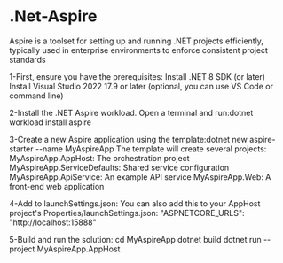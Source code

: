 # .Net-Aspire
Aspire is a toolset for setting up and running .NET projects efficiently, typically used in enterprise environments to enforce consistent project standards

1-First, ensure you have the prerequisites:
Install .NET 8 SDK (or later)
Install Visual Studio 2022 17.9 or later (optional, you can use VS Code or command line)

2-Install the .NET Aspire workload. Open a terminal and run:dotnet workload install aspire

3-Create a new Aspire application using the template:dotnet new aspire-starter --name MyAspireApp
 The template will create several projects:
    MyAspireApp.AppHost: The orchestration project
    MyAspireApp.ServiceDefaults: Shared service configuration
    MyAspireApp.ApiService: An example API service
    MyAspireApp.Web: A front-end web application

4-Add to launchSettings.json:
You can also add this to your AppHost project's Properties/launchSettings.json:
"ASPNETCORE_URLS": "http://localhost:15888"

5-Build and run the solution:
cd MyAspireApp
dotnet build
dotnet run --project MyAspireApp.AppHost